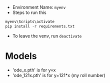 - Environment Name: `myenv`
- Steps to run this

```python -m venv myenv
myenv\Scripts\activate
pip install -r requirements.txt

```

- To leave the venv, run `deactivate`

# Models

- 'ode_x.pth' is for y=x
- 'ode_121x.pth' is for y=121\*x (my roll number)
